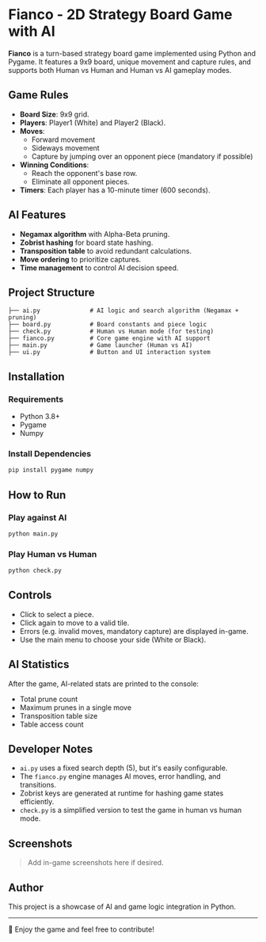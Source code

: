 # Fianco - 2D Strategy Board Game with AI

**Fianco** is a turn-based strategy board game implemented using Python and Pygame. It features a 9x9 board, unique movement and capture rules, and supports both Human vs Human and Human vs AI gameplay modes.

## Game Rules

- **Board Size**: 9x9 grid.
- **Players**: Player1 (White) and Player2 (Black).
- **Moves**:
  - Forward movement
  - Sideways movement
  - Capture by jumping over an opponent piece (mandatory if possible)
- **Winning Conditions**:
  - Reach the opponent's base row.
  - Eliminate all opponent pieces.
- **Timers**: Each player has a 10-minute timer (600 seconds).

## AI Features

- **Negamax algorithm** with Alpha-Beta pruning.
- **Zobrist hashing** for board state hashing.
- **Transposition table** to avoid redundant calculations.
- **Move ordering** to prioritize captures.
- **Time management** to control AI decision speed.

## Project Structure

```
├── ai.py              # AI logic and search algorithm (Negamax + pruning)
├── board.py           # Board constants and piece logic
├── check.py           # Human vs Human mode (for testing)
├── fianco.py          # Core game engine with AI support
├── main.py            # Game launcher (Human vs AI)
├── ui.py              # Button and UI interaction system
```

## Installation

### Requirements

- Python 3.8+
- Pygame
- Numpy

### Install Dependencies

```bash
pip install pygame numpy
```

## How to Run

### Play against AI

```bash
python main.py
```

### Play Human vs Human

```bash
python check.py
```

## Controls

- Click to select a piece.
- Click again to move to a valid tile.
- Errors (e.g. invalid moves, mandatory capture) are displayed in-game.
- Use the main menu to choose your side (White or Black).

## AI Statistics

After the game, AI-related stats are printed to the console:

- Total prune count
- Maximum prunes in a single move
- Transposition table size
- Table access count

## Developer Notes

- `ai.py` uses a fixed search depth (5), but it's easily configurable.
- The `fianco.py` engine manages AI moves, error handling, and transitions.
- Zobrist keys are generated at runtime for hashing game states efficiently.
- `check.py` is a simplified version to test the game in human vs human mode.

## Screenshots

> Add in-game screenshots here if desired.

## Author

This project is a showcase of AI and game logic integration in Python.

---

🎯 Enjoy the game and feel free to contribute!
